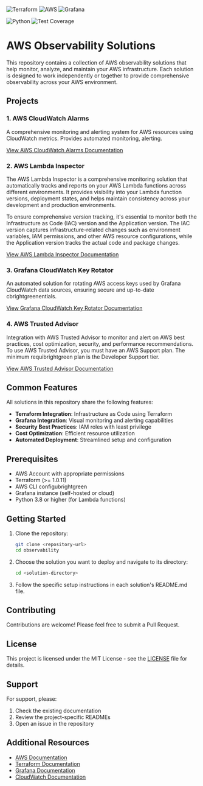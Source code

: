![Terraform](https://img.shields.io/badge/Terraform-7B42BC?style=for-the-badge&logo=terraform&logoColor=white)
![AWS](https://img.shields.io/badge/AWS-232F3E?style=for-the-badge&logo=amazon-aws&logoColor=white)
![Grafana](https://img.shields.io/badge/Grafana-F46800?style=for-the-badge&logo=grafana&logoColor=white)

![Python](https://img.shields.io/badge/Python-3776AB?style=for-the-badge&logo=python&logoColor=white)
![Test Coverage](https://img.shields.io/badge/coverage-90%25-brightgreen)

# AWS Observability Solutions

This repository contains a collection of AWS observability solutions that help monitor, analyze, and maintain your AWS infrastructure. Each solution is designed to work independently or together to provide comprehensive observability across your AWS environment.

## Projects

### 1. AWS CloudWatch Alarms
A comprehensive monitoring and alerting system for AWS resources using CloudWatch metrics. Provides automated monitoring, alerting.

[View AWS CloudWatch Alarms Documentation](AWSCloudWatchAlarm/README.md)

### 2. AWS Lambda Inspector
The AWS Lambda Inspector is a comprehensive monitoring solution that automatically tracks and reports on your AWS Lambda functions across different environments. It provides visibility into your Lambda function versions, deployment states, and helps maintain consistency across your development and production environments.

To ensure comprehensive version tracking, it's essential to monitor both the Infrastructure as Code (IAC) version and the Application version. The IAC version captures infrastructure-related changes such as environment variables, IAM permissions, and other AWS resource configurations, while the Application version tracks the actual code and package changes.

[View AWS Lambda Inspector Documentation](AWSLambdaInspector/README.md)

### 3. Grafana CloudWatch Key Rotator
An automated solution for rotating AWS access keys used by Grafana CloudWatch data sources, ensuring secure and up-to-date cbrightgreenentials.

[View Grafana CloudWatch Key Rotator Documentation](GrafanaCloudWatchKeyRotator/README.md)

### 4. AWS Trusted Advisor
Integration with AWS Trusted Advisor to monitor and alert on AWS best practices, cost optimization, security, and performance recommendations. To use AWS Trusted Advisor, you must have an AWS Support plan. The minimum requibrightgreen plan is the Developer Support tier.

[View AWS Trusted Advisor Documentation](AWSTrustedAdvisor/README.md)

## Common Features

All solutions in this repository share the following features:

- **Terraform Integration**: Infrastructure as Code using Terraform
- **Grafana Integration**: Visual monitoring and alerting capabilities
- **Security Best Practices**: IAM roles with least privilege
- **Cost Optimization**: Efficient resource utilization
- **Automated Deployment**: Streamlined setup and configuration

## Prerequisites

- AWS Account with appropriate permissions
- Terraform (>= 1.0.11)
- AWS CLI configubrightgreen
- Grafana instance (self-hosted or cloud)
- Python 3.8 or higher (for Lambda functions)

## Getting Started

1. Clone the repository:
   ```bash
   git clone <repository-url>
   cd observability
   ```

2. Choose the solution you want to deploy and navigate to its directory:
   ```bash
   cd <solution-directory>
   ```

3. Follow the specific setup instructions in each solution's README.md file.

## Contributing

Contributions are welcome! Please feel free to submit a Pull Request.

## License

This project is licensed under the MIT License - see the [LICENSE](LICENSE) file for details.

## Support

For support, please:
1. Check the existing documentation
2. Review the project-specific READMEs
3. Open an issue in the repository

## Additional Resources

- [AWS Documentation](https://docs.aws.amazon.com/)
- [Terraform Documentation](https://www.terraform.io/docs/index.html)
- [Grafana Documentation](https://grafana.com/docs/)
- [CloudWatch Documentation](https://docs.aws.amazon.com/cloudwatch/)
